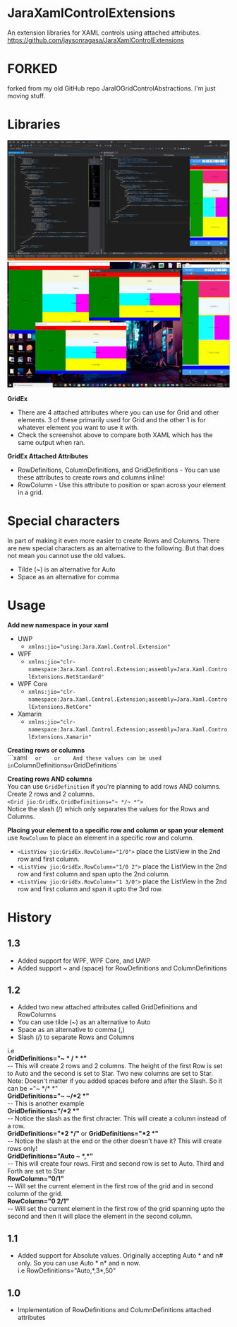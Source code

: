 # JaraXamlControlExtensions
An extension libraries for XAML controls using attached attributes.
https://github.com/jaysonragasa/JaraXamlControlExtensions  


# FORKED
forked from my old GitHub repo JaraIOGridControlAbstractions. I'm just moving stuff.

# Libraries
![](https://raw.githubusercontent.com/jaysonragasa/jaraimages/master/JaraXamlControlExtensions/2020-04-16_1543.png)  
![](https://raw.githubusercontent.com/jaysonragasa/jaraimages/master/JaraXamlControlExtensions/2020-04-16_1636.png)  

**GridEx**  
* There are 4 attached attributes where you can use for Grid and other elements. 3 of these primarily used for Grid and the other 1 is for whatever element you want to use it with.  
* Check the screenshot above to compare both XAML which has the same output when ran.

**GridEx Attached Attributes**  
* RowDefinitions, ColumnDefinitions, and GridDefinitions - You can use these attributes to create rows and columns inline!
* RowColumn - Use this attribute to position or span across your element in a grid.  

# Special characters  
In part of making it even more easier to create Rows and Columns. There are new special characters as an alternative to the following. But that does not mean you cannot use the old values.
* Tilde (~) is an alternative for Auto
* Space as an alternative for comma 
  
# Usage
**Add new namespace in your xaml**  
* UWP
  * `xmlns:jio="using:Jara.Xaml.Control.Extension"`
* WPF
  * `xmlns:jio="clr-namespace:Jara.Xaml.Control.Extension;assembly=Jara.Xaml.ControlExtensions.NetStandard"`
* WPF Core
  * `xmlns:jio="clr-namespace:Jara.Xaml.Control.Extension;assembly=Jara.Xaml.ControlExtensions.NetCore"`
* Xamarin
  * `xmlns:jio="clr-namespace:Jara.Xaml.Control.Extension;assembly=Jara.Xaml.ControlExtensions.Xamarin"`
  
**Creating rows or columns**  
```xaml <Grid jio:GridEx.RowDefinitions="Auto,*,2*,50,Auto">`  
or  
`<Grid jio:GridEx.RowDefinitions="Auto * 2* 50 auto">`  
or  
`<Grid jio:GridEx.RowDefinitions="~ * 2* 50 ~">`  
And these values can be used in `ColumnDefinitions` or `GridDefinitions`
  
**Creating rows AND columns**  
You can use `GridDefinition` if you're planning to add rows AND columns.  
Create 2 rows and 2 columns.  
`<Grid jio:GridEx.GridDefinitions="~ */~ *">`  
Notice the slash (/) which only separates the values for the Rows and Columns.  
  
**Placing your element to a specific row and column or span your element**  
use `RowColumn` to place an element in a specific row and column.  
* `<ListView jio:GridEx.RowColumn="1/0">` place the ListView  in the 2nd row and first column.  
* `<ListView jio:GridEx.RowColumn="1/0 2">` place the ListView in the 2nd row and first column and span upto the 2nd column.  
* `<ListView jio:GridEx.RowColumn="1 3/0">` place the ListView in the 2nd row and first column and span it upto the 3rd row.   

# History
## 1.3
* Added support for WPF, WPF Core, and UWP
* Added support ~ and (space) for RowDefinitions and ColumnDefinitions
  
## 1.2
* Added two new attached attributes called GridDefinitions and RowColumns
* You can use tilde (~) as an alternative to Auto
* Space as an alternative to comma (,)
* Slash (/) to separate Rows and Columns

i.e  
**GridDefinitions="~ \* / \* \*"**  
-- This will create 2 rows and 2 columns. The height of the first Row is set to Auto and the second is set to Star. Two new columns are set to Star. Note: Doesn't matter if you added spaces before and after the Slash. So it can be ="~ \*/\* \*"  
**GridDefinitions="~ ~/\*2 \*"**  
-- This is another example  
**GridDefinitions="/\*2 \*"**  
-- Notice the slash as the first chracter. This will create a column instead of a row.  
**GridDefinitions="\*2 \*/"**  or **GridDefinitions="\*2 \*"**  
-- Notice the slash at the end or the other doesn't have it? This will create rows only!  
**GridDefinitions="Auto ~ \*,\*"**  
-- This will create four rows. First and second row is set to Auto. Third and Forth are set to Star  
**RowColumn="0/1"**  
-- Will set the current element in the first row of the grid and in second column of the grid.  
**RowColumn="0 2/1"**  
-- Will set the current element in the first row of the grid spanning upto the second and then it will place the element in the second column.

## 1.1
* Added support for Absolute values. Originally accepting Auto * and n# only. So you can use Auto * n* and n now.  
i.e RowDefinitions="Auto,\*,3*,50"

## 1.0
* Implementation of RowDefinitions and ColumnDefinitions attached attributes
